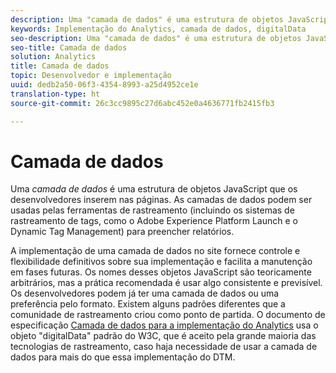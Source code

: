 ```yaml
---
description: Uma "camada de dados" é uma estrutura de objetos JavaScript que os desenvolvedores inserem nas páginas.
keywords: Implementação do Analytics, camada de dados, digitalData
seo-description: Uma "camada de dados" é uma estrutura de objetos JavaScript que os desenvolvedores inserem nas páginas. As camadas de dados podem ser usadas pelas ferramentas de rastreamento (incluindo sistemas de Tag Management como Dynamic Tag Management) para preencher relatórios.
seo-title: Camada de dados
solution: Analytics
title: Camada de dados
topic: Desenvolvedor e implementação
uuid: dedb2a50-06f3-4354-8993-a25d4952ce1e
translation-type: ht
source-git-commit: 26c3cc9895c27d6abc452e0a4636771fb2415fb3

---
```



# Camada de dados

Uma _camada de dados_ é uma estrutura de objetos JavaScript que os desenvolvedores inserem nas páginas. As camadas de dados podem ser usadas pelas ferramentas de rastreamento (incluindo os sistemas de rastreamento de tags, como o Adobe Experience Platform Launch e o Dynamic Tag Management) para preencher relatórios.

A implementação de uma camada de dados no site fornece controle e flexibilidade definitivos sobre sua implementação e facilita a manutenção em fases futuras. Os nomes desses objetos JavaScript são teoricamente arbitrários, mas a prática recomendada é usar algo consistente e previsível. Os desenvolvedores podem já ter uma camada de dados ou uma preferência pelo formato. Existem alguns padrões diferentes que a comunidade de rastreamento criou como ponto de partida. O documento de especificação [Camada de dados para a implementação do Analytics](assets/datalayer-documentation.pdf) usa o objeto "digitalData" padrão do W3C, que é aceito pela grande maioria das tecnologias de rastreamento, caso haja necessidade de usar a camada de dados para mais do que essa implementação do DTM.
